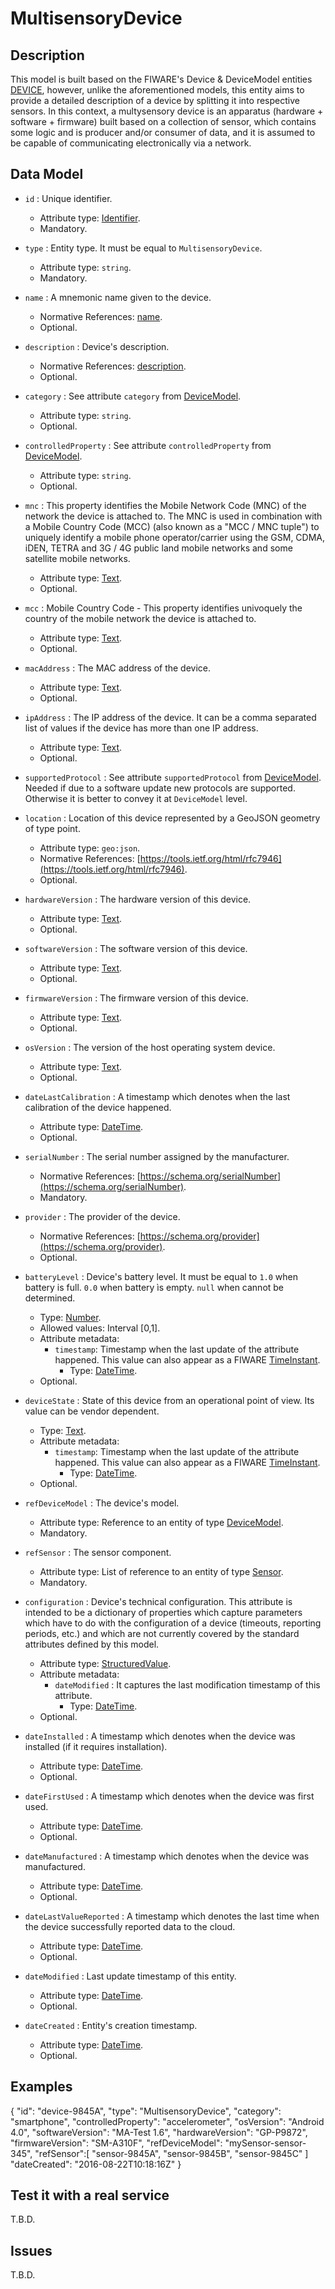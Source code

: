 # MultisensoryDevice 

## Description

This model is built based on the FIWARE's Device & DeviceModel entities [DEVICE](../Device), however, unlike the aforementioned models, this entity aims to provide a detailed description of a device by splitting it into respective sensors. In this context, a multysensory device is an apparatus (hardware + software + firmware) built based on a collection of sensor, which contains some logic and is producer and/or consumer of data, and it is assumed to be capable of communicating electronically via a network.


## Data Model

+ `id` : Unique identifier. 
    + Attribute type: [Identifier](https://fiware.github.io/dataModels/common-schema.json#/definitions/EntityIdentifierType).
    + Mandatory.

+ `type` : Entity type. It must be equal to `MultisensoryDevice`.
    + Attribute type: `string`.
    + Mandatory.

+ `name` : A mnemonic name given to the device.
    + Normative References: [name](https://schema.org/name).
    + Optional.

+ `description` : Device's description.
    + Normative References: [description](https://schema.org/description).
    + Optional.
    
+ `category` : See attribute `category` from [DeviceModel](../Device/DeviceModel/doc/spec.md). 
    + Attribute type: `string`.
    + Optional.

+ `controlledProperty` : See attribute `controlledProperty` from [DeviceModel](../Device/DeviceModel/doc/spec.md). 
    + Attribute type: `string`.
    + Optional.

+ `mnc` : This property identifies the Mobile Network Code (MNC) of the network the device is attached to.
The MNC is used in combination with a Mobile Country Code (MCC) (also known as a "MCC / MNC tuple")
to uniquely identify a mobile phone operator/carrier using the GSM, CDMA, iDEN, TETRA
and 3G / 4G public land mobile networks and some satellite mobile networks.
    + Attribute type: [Text](https://schema.org/Text).
    + Optional.

+ `mcc` : Mobile Country Code - This property identifies univoquely the country of the mobile network the device is attached to.
    + Attribute type: [Text](https://schema.org/Text).
    + Optional.
    
+ `macAddress` : The MAC address of the device.
    + Attribute type: [Text](https://schema.org/Text).
    + Optional.
    
+ `ipAddress` : The IP address of the device. It can be a comma separated list of values if the device has more than one IP address. 
    + Attribute type: [Text](https://schema.org/Text).
    + Optional.

+ `supportedProtocol` : See attribute `supportedProtocol` from [DeviceModel](../../DeviceModel/doc/spec.md). Needed if due to a software update new protocols are supported. Otherwise it is better to convey it at `DeviceModel` level.
    
+ `location` : Location of this device represented by a GeoJSON geometry of type point. 
    + Attribute type: `geo:json`.
    + Normative References: [https://tools.ietf.org/html/rfc7946](https://tools.ietf.org/html/rfc7946).
    + Optional.

+ `hardwareVersion` : The hardware version of this device.
    + Attribute type: [Text](https://schema.org/Text).
    + Optional.

+ `softwareVersion` : The software version of this device.
    + Attribute type: [Text](https://schema.org/Text).
    + Optional.

+ `firmwareVersion` : The firmware version of this device.
    + Attribute type: [Text](https://schema.org/Text).
    + Optional.

+ `osVersion` : The version of the host operating system device.
    + Attribute type: [Text](https://schema.org/Text).
    + Optional.

+ `dateLastCalibration` : A timestamp which denotes when the last calibration of the device happened.
    + Attribute type: [DateTime](https://schema.org/DateTime).
    + Optional.
    
+ `serialNumber` : The serial number assigned by the manufacturer.
    + Normative References: [https://schema.org/serialNumber](https://schema.org/serialNumber).
    + Mandatory.
    
+ `provider` : The provider of the device.
    + Normative References: [https://schema.org/provider](https://schema.org/provider).
    + Optional.

+ `batteryLevel` : Device's battery level. It must be equal to `1.0` when battery is full. `0.0` when battery ìs empty.
`null` when cannot be determined. 
    + Type: [Number](https://schema.org/Number).
    + Allowed values: Interval [0,1].
    + Attribute metadata:
        + `timestamp`: Timestamp when the last update of the attribute happened.
        This value can also appear as a FIWARE [TimeInstant](https://github.com/telefonicaid/iotagent-node-lib#TimeInstant).
            + Type: [DateTime](http://schema.org/DateTime).
    + Optional.
    
+ `deviceState` : State of this device from an operational point of view. Its value can be vendor dependent.  
    + Type: [Text](https://schema.org/Text).
    + Attribute metadata:
        + `timestamp`: Timestamp when the last update of the attribute happened.
        This value can also appear as a FIWARE [TimeInstant](https://github.com/telefonicaid/iotagent-node-lib#TimeInstant).
            + Type: [DateTime](http://schema.org/DateTime).
    + Optional.

+ `refDeviceModel` : The device's model.
    + Attribute type: Reference to an entity of type [DeviceModel](../../DeviceModel/doc/spec.md).
    + Mandatory.

+ `refSensor` : The sensor component.
    + Attribute type: List of reference to an entity of type [Sensor](../../SensorModel/doc/spec.md).
    + Mandatory.

+ `configuration` : Device's technical configuration. This attribute is intended to be a dictionary of properties which capture parameters which have to do with the configuration of a device (timeouts, reporting periods, etc.) and which are not currently covered by the standard attributes defined by this model. 
    + Attribute type: [StructuredValue](https://schema.org/StructuredValue).
    + Attribute metadata:
        + `dateModified` :  It captures the last modification timestamp of this attribute.
            + Type: [DateTime](https://schema.org/DateTime).
    + Optional.

+ `dateInstalled` : A timestamp which denotes when the device was installed (if it requires installation).
    + Attribute type: [DateTime](https://schema.org/DateTime).
    + Optional.

+ `dateFirstUsed` : A timestamp which denotes when the device was first used.
    + Attribute type: [DateTime](https://schema.org/DateTime).
    + Optional.

+ `dateManufactured` : A timestamp which denotes when the device was manufactured.
    + Attribute type: [DateTime](https://schema.org/DateTime).
    + Optional.

+ `dateLastValueReported` : A timestamp which denotes the last time when the device successfully reported data to the cloud.
    + Attribute type: [DateTime](https://schema.org/).
    + Optional.

+ `dateModified` : Last update timestamp of this entity.
    + Attribute type: [DateTime](https://schema.org/DateTime).
    + Optional.

+ `dateCreated` : Entity's creation timestamp.
    + Attribute type: [DateTime](https://schema.org/DateTime).
    + Optional.

## Examples

{
  "id": "device-9845A",
  "type": "MultisensoryDevice",
  "category": "smartphone",
  "controlledProperty": "accelerometer",
  "osVersion": "Android 4.0",
  "softwareVersion": "MA-Test 1.6",
  "hardwareVersion": "GP-P9872",
  "firmwareVersion": "SM-A310F",
  "refDeviceModel": "mySensor-sensor-345",
  "refSensor":[
    "sensor-9845A",
    "sensor-9845B",
    "sensor-9845C"
  ]
  "dateCreated": "2016-08-22T10:18:16Z"
}


## Test it with a real service

T.B.D.

## Issues

T.B.D.
